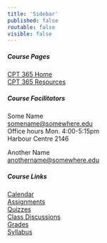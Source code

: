 ```yaml
---
title: 'Sidebar'
published: false
routable: false
visible: false
---
```


##### Course Pages
[CPT 365 Home](/cpt-365/home)  
[CPT 365 Resources](/cpt-365/resources)  

##### Course Facilitators
Some Name  
<somename@somewhere.edu>   
Office hours Mon. 4:00-5:15pm  
Harbour Centre 2146  

Another Name  
<anothername@somewhere.edu>  

##### Course Links
[Calendar](https://canvas.sfu.ca/calendar)  
[Assignments](https://canvas.sfu.ca/courses/25492/assignments)  
[Quizzes](https://canvas.sfu.ca/courses/25492/quizzes)  
[Class Discussions](https://canvas.sfu.ca/courses/25492/discussion_topics)  
[Grades](https://canvas.sfu.ca/grades)  
[Syllabus](/cpt-365/syllabus)
